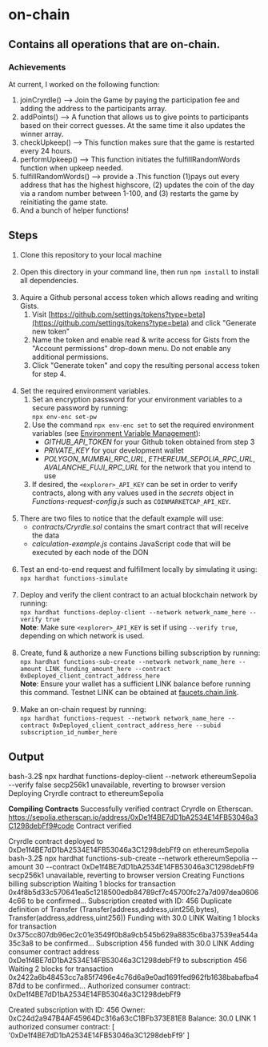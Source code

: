 # on-chain

## Contains all operations that are on-chain.

### Achievements

At current, I worked on the following function:

1. joinCryrdle() --> Join the Game by paying the participation fee and adding the address to the participants array.
1. addPoints() --> A function that allows us to give points to participants based on their correct guesses. At the same time it also updates the winner array.
1. checkUpkeep() --> This function makes sure that the game is restarted every 24 hours.
1. performUpkeep() --> This function initiates the fulfillRandomWords function when upkeep needed.
1. fulfillRandomWords() --> provide a .This function (1)pays out every address that has the highest highscore, (2) updates the coin of the day via a random number between 1-100, and (3) restarts the game by reinitiating the game state.
1. And a bunch of helper functions!

## Steps

1. Clone this repository to your local machine<br><br>
2. Open this directory in your command line, then run `npm install` to install all dependencies.<br><br>
3. Aquire a Github personal access token which allows reading and writing Gists.
   1. Visit [https://github.com/settings/tokens?type=beta](https://github.com/settings/tokens?type=beta) and click "Generate new token"
   2. Name the token and enable read & write access for Gists from the "Account permissions" drop-down menu. Do not enable any additional permissions.
   3. Click "Generate token" and copy the resulting personal access token for step 4.<br><br>
4. Set the required environment variables.
   1. Set an encryption password for your environment variables to a secure password by running:<br>`npx env-enc set-pw`<br>
   2. Use the command `npx env-enc set` to set the required environment variables (see [Environment Variable Management](#environment-variable-management)):
      - _GITHUB_API_TOKEN_ for your Github token obtained from step 3
      - _PRIVATE_KEY_ for your development wallet
      - _POLYGON_MUMBAI_RPC_URL_, _ETHEREUM_SEPOLIA_RPC_URL_, _AVALANCHE_FUJI_RPC_URL_ for the network that you intend to use
   3. If desired, the `<explorer>_API_KEY` can be set in order to verify contracts, along with any values used in the _secrets_ object in _Functions-request-config.js_ such as `COINMARKETCAP_API_KEY`.<br><br>
5. There are two files to notice that the default example will use:
   - _contracts/Cryrdle.sol_ contains the smart contract that will receive the data
   - _calculation-example.js_ contains JavaScript code that will be executed by each node of the DON<br><br>
6. Test an end-to-end request and fulfillment locally by simulating it using:<br>`npx hardhat functions-simulate`<br><br>
7. Deploy and verify the client contract to an actual blockchain network by running:<br>`npx hardhat functions-deploy-client --network network_name_here --verify true`<br>**Note**: Make sure `<explorer>_API_KEY` is set if using `--verify true`, depending on which network is used.<br><br>
8. Create, fund & authorize a new Functions billing subscription by running:<br> `npx hardhat functions-sub-create --network network_name_here --amount LINK_funding_amount_here --contract 0xDeployed_client_contract_address_here`<br>**Note**: Ensure your wallet has a sufficient LINK balance before running this command. Testnet LINK can be obtained at <a href="https://faucets.chain.link/">faucets.chain.link</a>.<br><br>
9. Make an on-chain request by running:<br>`npx hardhat functions-request --network network_name_here --contract 0xDeployed_client_contract_address_here --subid subscription_id_number_here`

## Output

bash-3.2$ npx hardhat functions-deploy-client --network ethereumSepolia --verify false
secp256k1 unavailable, reverting to browser version
Deploying Cryrdle contract to ethereumSepolia

**Compiling Contracts**
Successfully verified contract Cryrdle on Etherscan.
https://sepolia.etherscan.io/address/0xDe1f4BE7dD1bA2534E14FB53046a3C1298debFf9#code
Contract verified

Cryrdle contract deployed to 0xDe1f4BE7dD1bA2534E14FB53046a3C1298debFf9 on ethereumSepolia
bash-3.2$ npx hardhat functions-sub-create --network ethereumSepolia --amount 30 --contract 0xDe1f4BE7dD1bA2534E14FB53046a3C1298debFf9
secp256k1 unavailable, reverting to browser version
Creating Functions billing subscription
Waiting 1 blocks for transaction 0x4f8b5d33c570641ea5c1218500edb84789cf7c45700fc27a7d097dea06064c66 to be confirmed...
Subscription created with ID: 456
Duplicate definition of Transfer (Transfer(address,address,uint256,bytes), Transfer(address,address,uint256))
Funding with 30.0 LINK
Waiting 1 blocks for transaction 0x375cc807db96ec2c01e3549f0b8a9cb545b629a8835c6ba37539ea544a35c3a8 to be confirmed...
Subscription 456 funded with 30.0 LINK
Adding consumer contract address 0xDe1f4BE7dD1bA2534E14FB53046a3C1298debFf9 to subscription 456
Waiting 2 blocks for transaction 0x2422a6b48453cc7a85f7496e4c76d6a9e0ad1691fed962fb1638babafba487dd to be confirmed...
Authorized consumer contract: 0xDe1f4BE7dD1bA2534E14FB53046a3C1298debFf9

Created subscription with ID: 456
Owner: 0xC24d2a947B4AF45964Dc316a63cC1BFb373E81E8
Balance: 30.0 LINK
1 authorized consumer contract:
[ '0xDe1f4BE7dD1bA2534E14FB53046a3C1298debFf9' ]
